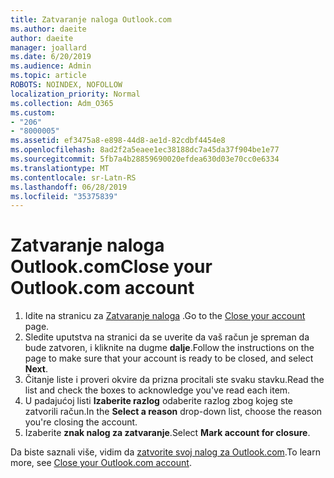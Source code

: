 ```yaml
---
title: Zatvaranje naloga Outlook.com
ms.author: daeite
author: daeite
manager: joallard
ms.date: 6/20/2019
ms.audience: Admin
ms.topic: article
ROBOTS: NOINDEX, NOFOLLOW
localization_priority: Normal
ms.collection: Adm_O365
ms.custom:
- "206"
- "8000005"
ms.assetid: ef3475a8-e898-44d8-ae1d-82cdbf4454e8
ms.openlocfilehash: 8ad2f2a5eaee1ec38188dc7a45da37f904be1e77
ms.sourcegitcommit: 5fb7a4b28859690020efdea630d03e70cc0e6334
ms.translationtype: MT
ms.contentlocale: sr-Latn-RS
ms.lasthandoff: 06/28/2019
ms.locfileid: "35375839"
---
```

# <a name="close-your-outlookcom-account"></a><span data-ttu-id="713ee-102">Zatvaranje naloga Outlook.com</span><span class="sxs-lookup"><span data-stu-id="713ee-102">Close your Outlook.com account</span></span>

1. <span data-ttu-id="713ee-103">Idite na stranicu za [Zatvaranje naloga](https://go.microsoft.com/fwlink/p/?linkid=845493) .</span><span class="sxs-lookup"><span data-stu-id="713ee-103">Go to the [Close your account](https://go.microsoft.com/fwlink/p/?linkid=845493) page.</span></span>
2. <span data-ttu-id="713ee-104">Sledite uputstva na stranici da se uverite da vaš račun je spreman da bude zatvoren, i kliknite na dugme **dalje**.</span><span class="sxs-lookup"><span data-stu-id="713ee-104">Follow the instructions on the page to make sure that your account is ready to be closed, and select **Next**.</span></span>
3. <span data-ttu-id="713ee-105">Čitanje liste i proveri okvire da prizna procitali ste svaku stavku.</span><span class="sxs-lookup"><span data-stu-id="713ee-105">Read the list and check the boxes to acknowledge you've read each item.</span></span>
4. <span data-ttu-id="713ee-106">U padajućoj listi **Izaberite razlog** odaberite razlog zbog kojeg ste zatvorili račun.</span><span class="sxs-lookup"><span data-stu-id="713ee-106">In the **Select a reason** drop-down list, choose the reason you're closing the account.</span></span>
5. <span data-ttu-id="713ee-107">Izaberite **znak nalog za zatvaranje**.</span><span class="sxs-lookup"><span data-stu-id="713ee-107">Select **Mark account for closure**.</span></span>

<span data-ttu-id="713ee-108">Da biste saznali više, vidim da [zatvorite svoj nalog za Outlook.com](https://support.office.com/article/564b801e-2a47-4cb2-afa8-12ead3185038?wt.mc_id=Office_Outlook_com_Alchemy).</span><span class="sxs-lookup"><span data-stu-id="713ee-108">To learn more, see [Close your Outlook.com account](https://support.office.com/article/564b801e-2a47-4cb2-afa8-12ead3185038?wt.mc_id=Office_Outlook_com_Alchemy).</span></span>
  